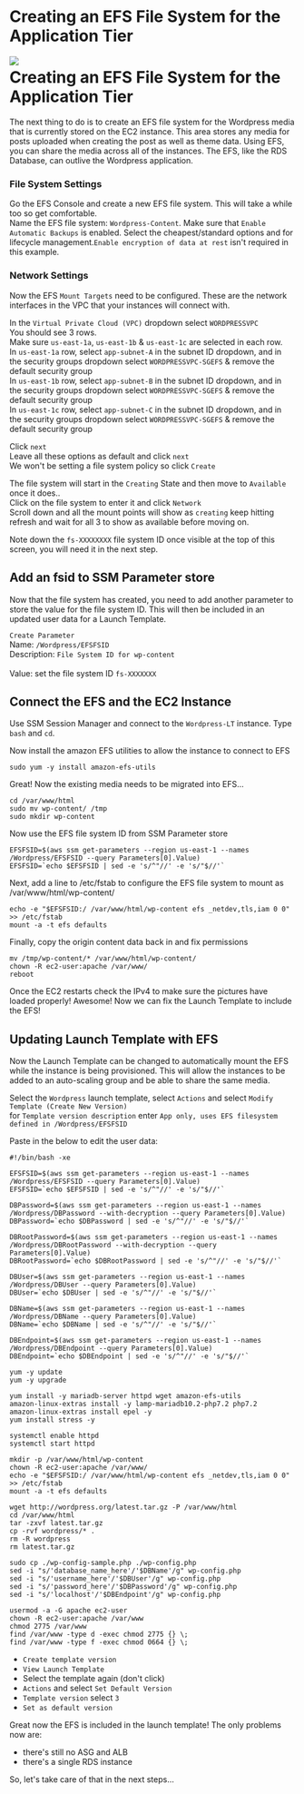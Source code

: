 # Creating an EFS File System for the Application Tier

<img align="left" src="https://user-images.githubusercontent.com/62077185/126012542-80eb80e8-c785-4eed-bc69-c010caa120a7.png">

# Creating an EFS File System for the Application Tier
The next thing to do is to create an EFS file system for the Wordpress media that is currently stored on the EC2 instance. This area stores any media for posts uploaded when creating the post as well as theme data. Using EFS, you can share the media across all of the instances. The EFS, like the RDS Database, can outlive the Wordpress application. 

### File System Settings
Go the EFS Console and create a new EFS file system. This will take a while too so get comfortable.<br/>
Name the EFS file system: `Wordpress-Content`. Make sure that `Enable Automatic Backups` is enabled. Select the cheapest/standard options and for lifecycle management.`Enable encryption of data at rest` isn't required in this example. 

### Network Settings
Now the EFS `Mount Targets` need to be configured. These are the network interfaces in the VPC that your instances will connect with.  

In the `Virtual Private Cloud (VPC)` dropdown select `WORDPRESSVPC`  
You should see 3 rows.  
Make sure `us-east-1a`, `us-east-1b` & `us-east-1c` are selected in each row.  
In `us-east-1a` row, select `app-subnet-A` in the subnet ID dropdown, and in the security groups dropdown select `WORDPRESSVPC-SGEFS` & remove the default security group  
In `us-east-1b` row, select `app-subnet-B` in the subnet ID dropdown, and in the security groups dropdown select `WORDPRESSVPC-SGEFS` & remove the default security group  
In `us-east-1c` row, select `app-subnet-C` in the subnet ID dropdown, and in the security groups dropdown select `WORDPRESSVPC-SGEFS` & remove the default security group  

Click `next`  
Leave all these options as default and click `next`  
We won't be setting a file system policy so click `Create`  

The file system will start in the `Creating` State and then move to `Available` once it does..  
Click on the file system to enter it and click `Network`  
Scroll down and all the mount points will show as `creating` keep hitting refresh and wait for all 3 to show as available before moving on.  

Note down the `fs-XXXXXXXX` file system ID once visible at the top of this screen, you will need it in the next step.  


## Add an fsid to SSM Parameter store

Now that the file system has created, you need to add another parameter to store the value for the file system ID. This will then be included in an updated user data for a Launch Template.  

`Create Parameter`  
Name: `/Wordpress/EFSFSID`<br/> 
Description: `File System ID for wp-content`<br/>  
Value: set the file system ID `fs-XXXXXXX`   

## Connect the EFS and the EC2 Instance
Use SSM Session Manager and connect to the `Wordpress-LT` instance. Type `bash` and `cd`.

Now install the amazon EFS utilities to allow the instance to connect to EFS

```
sudo yum -y install amazon-efs-utils
```

Great! Now the existing media needs to be migrated into EFS...

```
cd /var/www/html
sudo mv wp-content/ /tmp
sudo mkdir wp-content
```

Now use the EFS file system ID from SSM Parameter store

```
EFSFSID=$(aws ssm get-parameters --region us-east-1 --names /Wordpress/EFSFSID --query Parameters[0].Value)
EFSFSID=`echo $EFSFSID | sed -e 's/^"//' -e 's/"$//'`
```

Next, add a line to /etc/fstab to configure the EFS file system to mount as /var/www/html/wp-content/

```
echo -e "$EFSFSID:/ /var/www/html/wp-content efs _netdev,tls,iam 0 0" >> /etc/fstab
mount -a -t efs defaults
```

Finally, copy the origin content data back in and fix permissions

```
mv /tmp/wp-content/* /var/www/html/wp-content/
chown -R ec2-user:apache /var/www/
reboot
```

Once the EC2 restarts check the IPv4 to make sure the pictures have loaded properly! Awesome! Now we can fix the Launch Template to include the EFS!


## Updating Launch Template with EFS
Now the Launch Template can be changed to automatically mount the EFS while the instance is being provisioned. This will allow the instances to be added to an auto-scaling group and be able to share the same media. 
 
Select the `Wordpress` launch template, select `Actions` and select `Modify Template (Create New Version)`  
for `Template version description` enter `App only, uses EFS filesystem defined in /Wordpress/EFSFSID`  

Paste in the below to edit the user data: 

```
#!/bin/bash -xe

EFSFSID=$(aws ssm get-parameters --region us-east-1 --names /Wordpress/EFSFSID --query Parameters[0].Value)
EFSFSID=`echo $EFSFSID | sed -e 's/^"//' -e 's/"$//'`

DBPassword=$(aws ssm get-parameters --region us-east-1 --names /Wordpress/DBPassword --with-decryption --query Parameters[0].Value)
DBPassword=`echo $DBPassword | sed -e 's/^"//' -e 's/"$//'`

DBRootPassword=$(aws ssm get-parameters --region us-east-1 --names /Wordpress/DBRootPassword --with-decryption --query Parameters[0].Value)
DBRootPassword=`echo $DBRootPassword | sed -e 's/^"//' -e 's/"$//'`

DBUser=$(aws ssm get-parameters --region us-east-1 --names /Wordpress/DBUser --query Parameters[0].Value)
DBUser=`echo $DBUser | sed -e 's/^"//' -e 's/"$//'`

DBName=$(aws ssm get-parameters --region us-east-1 --names /Wordpress/DBName --query Parameters[0].Value)
DBName=`echo $DBName | sed -e 's/^"//' -e 's/"$//'`

DBEndpoint=$(aws ssm get-parameters --region us-east-1 --names /Wordpress/DBEndpoint --query Parameters[0].Value)
DBEndpoint=`echo $DBEndpoint | sed -e 's/^"//' -e 's/"$//'`

yum -y update
yum -y upgrade

yum install -y mariadb-server httpd wget amazon-efs-utils
amazon-linux-extras install -y lamp-mariadb10.2-php7.2 php7.2
amazon-linux-extras install epel -y
yum install stress -y

systemctl enable httpd
systemctl start httpd

mkdir -p /var/www/html/wp-content
chown -R ec2-user:apache /var/www/
echo -e "$EFSFSID:/ /var/www/html/wp-content efs _netdev,tls,iam 0 0" >> /etc/fstab
mount -a -t efs defaults

wget http://wordpress.org/latest.tar.gz -P /var/www/html
cd /var/www/html
tar -zxvf latest.tar.gz
cp -rvf wordpress/* .
rm -R wordpress
rm latest.tar.gz

sudo cp ./wp-config-sample.php ./wp-config.php
sed -i "s/'database_name_here'/'$DBName'/g" wp-config.php
sed -i "s/'username_here'/'$DBUser'/g" wp-config.php
sed -i "s/'password_here'/'$DBPassword'/g" wp-config.php
sed -i "s/'localhost'/'$DBEndpoint'/g" wp-config.php

usermod -a -G apache ec2-user   
chown -R ec2-user:apache /var/www
chmod 2775 /var/www
find /var/www -type d -exec chmod 2775 {} \;
find /var/www -type f -exec chmod 0664 {} \;

```

- `Create template version`  
- `View Launch Template`  
- Select the template again (don't click)
- `Actions` and select `Set Default Version`  
- `Template version` select `3`  
- `Set as default version`  

Great now the EFS is included in the launch template! The only problems now are:
- there's still no ASG and ALB
- there's a single RDS instance

So, let's take care of that in the next steps...

